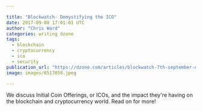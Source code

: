 ```yaml
---

title: "Blockwatch- Demystifying the ICO"
date: 2017-09-08 17:01:01 UTC
author: "Chris Ward"
categories: writing dzone
tags:
  - blockchain
  - cryptocurrency
  - ico
  - security
publication_url: "https://dzone.com/articles/blockwatch-7th-september-demystifying-the-ico"
image: images/6517050.jpeg

---
```

We discuss Initial Coin Offerings, or ICOs, and the impact they're having on the blockchain and cryptocurrency world. Read on for more!

